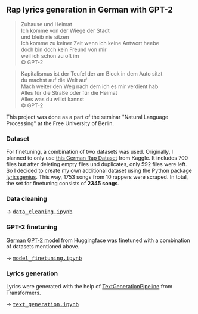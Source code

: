 <h2>Rap lyrics generation in German with GPT-2</h2> 
<blockquote>
Zuhause und Heimat<br>
Ich komme von der Wiege der Stadt<br>
und bleib nie sitzen<br>
Ich komme zu keiner Zeit wenn ich keine Antwort heebe<br>
doch bin doch kein Freund von mir<br>
weil ich schon zu oft im<br>
© GPT-2
</blockquote>
<blockquote>
Kapitalismus ist der Teufel der am Block in dem Auto sitzt<br>
du machst auf die Welt auf<br>
Mach weiter den Weg nach dem ich es mir verdient hab<br>
Alles für die Straße oder für die Heimat<br>
Alles was du willst kannst<br>
© GPT-2
</blockquote>
<p>This project was done as a part of the seminar "Natural Language Processing" at the Free University of Berlin.
<h3>Dataset</h3> 
<p>For finetuning, a combination of two datasets was used. Originally, I planned to only use <a href="https://huggingface.co/dbmdz/german-gpt2" target="_blank">this German Rap Dataset</a> from Kaggle. It includes 700 files but after deleting empty files und duplicates, only 592 files were left. So I decided to create my own additional dataset using the Python package <a href="https://pypi.org/project/lyricsgenius/" target="_blank">lyricsgenius</a>. This way, 1753 songs from 10 rappers were scraped. In total, the set for finetuning consists of <b>2345 songs</b>. 
<h3>Data cleaning</h3> 
<p>
<p>→ <kbd><a href="https://github.com/valeriiabubela/NLP_rap_lyrics_de/blob/main/data_cleaning.ipynb" target="_blank">data_cleaning.ipynb</a></kbd>
<h3>GPT-2 finetuning</h3> 
<p><a href="https://huggingface.co/dbmdz/german-gpt2" target="_blank">German GPT-2 model</a> from Huggingface was finetuned with a combination of datasets mentioned above.
<p>→ <kbd><a href="https://github.com/valeriiabubela/NLP_rap_lyrics_de/blob/main/model_finetuning.ipynb" target="_blank">model_finetuning.ipynb</a></kbd>
<h3>Lyrics generation</h3> 
<p>Lyrics were generated with the help of <a href="https://huggingface.co/transformers/main_classes/pipelines.html#transformers.TextGenerationPipeline" target="_blank">TextGenerationPipeline</a> from Transformers.
<p>→ <kbd><a href="https://github.com/valeriiabubela/NLP_rap_lyrics_de/blob/main/text_generation.ipynb" target="_blank">text_generation.ipynb</a></kbd>
